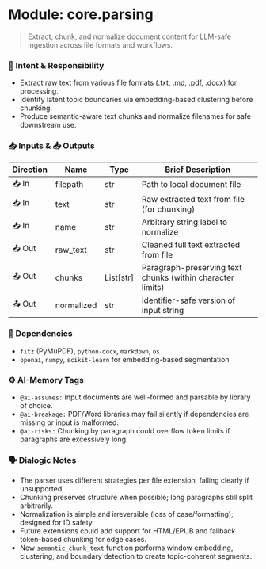 # Module: core.parsing
> Extract, chunk, and normalize document content for LLM-safe ingestion across file formats and workflows.

### 🎯 Intent & Responsibility
- Extract raw text from various file formats (.txt, .md, .pdf, .docx) for processing.
- Identify latent topic boundaries via embedding-based clustering before chunking.
- Produce semantic-aware text chunks and normalize filenames for safe downstream use.

### 📥 Inputs & 📤 Outputs
| Direction | Name         | Type            | Brief Description                                                                 |
|-----------|--------------|-----------------|------------------------------------------------------------------------------------|
| 📥 In     | filepath      | str             | Path to local document file                                                        |
| 📥 In     | text          | str             | Raw extracted text from file (for chunking)                                       |
| 📥 In     | name          | str             | Arbitrary string label to normalize                                               |
| 📤 Out    | raw_text      | str             | Cleaned full text extracted from file                                             |
| 📤 Out    | chunks        | List[str]       | Paragraph-preserving text chunks (within character limits)                        |
| 📤 Out    | normalized    | str             | Identifier-safe version of input string                                           |

### 🔗 Dependencies
- `fitz` (PyMuPDF), `python-docx`, `markdown`, `os`
- `openai`, `numpy`, `scikit-learn` for embedding-based segmentation

### ⚙️ AI-Memory Tags
- `@ai-assumes:` Input documents are well-formed and parsable by library of choice.
- `@ai-breakage:` PDF/Word libraries may fail silently if dependencies are missing or input is malformed.
- `@ai-risks:` Chunking by paragraph could overflow token limits if paragraphs are excessively long.

### 🗣 Dialogic Notes
- The parser uses different strategies per file extension, failing clearly if unsupported.
- Chunking preserves structure when possible; long paragraphs still split arbitrarily.
- Normalization is simple and irreversible (loss of case/formatting); designed for ID safety.
- Future extensions could add support for HTML/EPUB and fallback token-based chunking for edge cases.
- New `semantic_chunk_text` function performs window embedding, clustering, and boundary detection to create topic-coherent segments.
